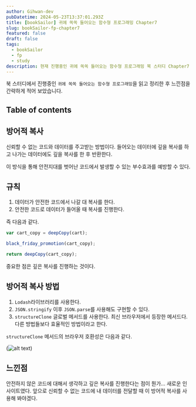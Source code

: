 ```yaml
---
author: Gihwan-dev
pubDatetime: 2024-05-23T13:37:01.293Z
title: [bookSailor] 귀에 쏙쏙 들어오는 함수형 프로그래밍 Chapter7
slug: bookSailor-fp-chapter7
featured: false
draft: false
tags:
  - bookSailor
  - fp
  - study
description: 현재 진행중인 귀에 쏙쏙 들어오는 함수형 프로그래밍 북 스터디 Chapter7 요약본입니다.
---
```


북 스터디에서 진행중인 `귀에 쏙쏙 들어오는 함수형 프로그래밍`을 읽고 정리한 후 느낀점을 간략하게 적어 보았습니다.

## Table of contents

## 방어적 복사

신뢰할 수 없는 코드와 데이터를 주고받는 방법이다. 들어오는 데이터에 깊을 복사를 하고 나가는 데이터에도 깊을 복사를 한 후 반환한다.

이 방식을 통해 안전지대를 벗어난 코드에서 발생할 수 있는 부수효과를 예방할 수 있다.

## 규칙

1. 데이터가 안전한 코드에서 나갈 대 복사를 한다.
2. 안전한 코드로 데이터가 들어올 때 복사를 진행한다.

즉 다음과 같다.

```js
var cart_copy = deepCopy(cart);

black_friday_promotion(cart_copy);

return deepCopy(cart_copy);
```

중요한 점은 깊은 복사를 진행하는 것이다.

## 방어적 복사 방법

1. `Lodash`라이브러리를 사용한다.
2. `JSON.stringify` 이후 `JSON.parse`를 사용해도 구현할 수 있다.
3. `structureClone` 글로벌 메서드를 사용한다. 최신 브라우저에서 등장한 메서드다. 다른 방법들보다 효율적인 방법이라고 한다.

`structureClone` 메서드의 브라우저 호환성은 다음과 같다.

(![alt text](@assets/images/structureClone.png))

## 느낀점

안전하지 않은 코드에 대해서 생각하고 깊은 복사를 진행한다는 점이 뭔가... 새로운 인사이트였다. 앞으로 신뢰할 수 없는 코드에 내 데이터를 전달할 때 이 방어적 복사를 사용해 봐야겠다.
